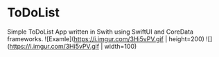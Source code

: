 # ToDoList
Simple ToDoList App written in Swith using SwiftUI and CoreData frameworks.
![Examle](https://i.imgur.com/3Hi5vPV.gif | height=200)
![](https://i.imgur.com/3Hi5vPV.gif | width=100)
